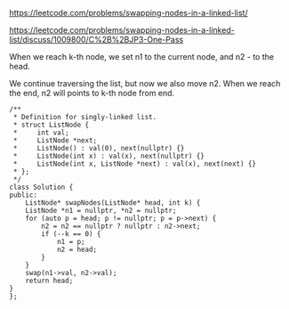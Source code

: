 https://leetcode.com/problems/swapping-nodes-in-a-linked-list/

https://leetcode.com/problems/swapping-nodes-in-a-linked-list/discuss/1009800/C%2B%2BJP3-One-Pass


When we reach k-th node, we set n1 to the current node, and n2 - to the head.

We continue traversing the list, but now we also move n2. When we reach the end, n2 will points to k-th node from end.

```
/**
 * Definition for singly-linked list.
 * struct ListNode {
 *     int val;
 *     ListNode *next;
 *     ListNode() : val(0), next(nullptr) {}
 *     ListNode(int x) : val(x), next(nullptr) {}
 *     ListNode(int x, ListNode *next) : val(x), next(next) {}
 * };
 */
class Solution {
public:
    ListNode* swapNodes(ListNode* head, int k) {
    ListNode *n1 = nullptr, *n2 = nullptr;
    for (auto p = head; p != nullptr; p = p->next) {
        n2 = n2 == nullptr ? nullptr : n2->next;
        if (--k == 0) {
            n1 = p;
            n2 = head;
        }
    }
    swap(n1->val, n2->val);
    return head;
}
};
```
